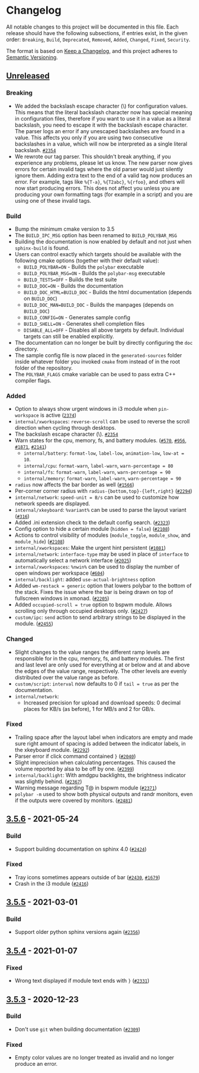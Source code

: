 # Changelog

All notable changes to this project will be documented in this file.
Each release should have the following subsections, if entries exist, in the
given order: `Breaking`, `Build`, `Deprecated`, `Removed`, `Added`, `Changed`,
`Fixed`, `Security`.

The format is based on [Keep a Changelog](https://keepachangelog.com/en/1.0.0/),
and this project adheres to [Semantic Versioning](https://semver.org/spec/v2.0.0.html).

## [Unreleased]
### Breaking
- We added the backslash escape character (\\) for configuration values. This
  means that the literal backslash character now has special meaning in
  configuration files, therefore if you want to use it in a value as a literal
  backslash, you need to escape it with the backslash escape character. The
  parser logs an error if any unescaped backslashes are found in a value. This
  affects you only if you are using two consecutive backslashes in a value,
  which will now be interpreted as a single literal backslash.
  [`#2354`](https://github.com/polybar/polybar/issues/2354)
- We rewrote our tag parser. This shouldn't break anything, if you experience
  any problems, please let us know.
  The new parser now gives errors for certain invalid tags where the old parser
  would just silently ignore them. Adding extra text to the end of a valid tag
  now produces an error. For example, tags like `%{T-a}`, `%{T2abc}`, `%{rfoo}`,
  and others will now start producing errors.
  This does not affect you unless you are producing your own formatting tags
  (for example in a script) and you are using one of these invalid tags.

### Build
- Bump the minimum cmake version to 3.5
- The `BUILD_IPC_MSG` option has been renamed to `BUILD_POLYBAR_MSG`
- Building the documentation is now enabled by default and not just when
  `sphinx-build` is found.
- Users can control exactly which targets should be available with the following
  cmake options (together with their default value):
  - `BUILD_POLYBAR=ON` - Builds the `polybar` executable
  - `BUILD_POLYBAR_MSG=ON` - Builds the `polybar-msg` executable
  - `BUILD_TESTS=OFF` - Builds the test suite
  - `BUILD_DOC=ON` - Builds the documentation
  - `BUILD_DOC_HTML=BUILD_DOC` - Builds the html documentation (depends on `BUILD_DOC`)
  - `BUILD_DOC_MAN=BUILD_DOC` - Builds the manpages (depends on `BUILD_DOC`)
  - `BUILD_CONFIG=ON` - Generates sample config
  - `BUILD_SHELL=ON` - Generates shell completion files
  - `DISABLE_ALL=OFF` - Disables all above targets by default. Individual
    targets can still be enabled explicitly.
- The documentation can no longer be built by directly configuring the `doc`
  directory.
- The sample config file is now placed in the `generated-sources` folder inside
  whatever folder you invoked `cmake` from instead of in the root folder of the
  repository.
- The `POLYBAR_FLAGS` cmake variable can be used to pass extra C++ compiler flags.

### Added
- Option to always show urgent windows in i3 module when `pin-workspace` is active
  ([`2374`](https://github.com/polybar/polybar/issues/2374))
- `internal/xworkspaces`: `reverse-scroll` can be used to reverse the scroll
  direction when cycling through desktops.
- The backslash escape character (\\).
  [`#2354`](https://github.com/polybar/polybar/issues/2354)
- Warn states for the cpu, memory, fs, and battery modules.
  ([`#570`](https://github.com/polybar/polybar/issues/570),
  [`#956`](https://github.com/polybar/polybar/issues/956),
  [`#1871`](https://github.com/polybar/polybar/issues/1871),
  [`#2141`](https://github.com/polybar/polybar/issues/2141))
  - `internal/battery`: `format-low`, `label-low`, `animation-low`, `low-at = 10`.
  - `internal/cpu`: `format-warn`, `label-warn`, `warn-percentage = 80`
  - `internal/fs`: `format-warn`, `label-warn`, `warn-percentage = 90`
  - `internal/memory`: `format-warn`, `label-warn`, `warn-percentage = 90`
- `radius` now affects the bar border as well
  ([`#1566`](https://github.com/polybar/polybar/issues/1566))
- Per-corner corner radius with `radius-{bottom,top}-{left,right}`
  ([`#2294`](https://github.com/polybar/polybar/issues/2294))
- `internal/network`: `speed-unit = B/s` can be used to customize how network
  speeds are displayed.
- `internal/xkeyboard`: `%variant%` can be used to parse the layout variant
  ([`#316`](https://github.com/polybar/polybar/issues/316))
- Added .ini extension check to the default config search.
  ([`#2323`](https://github.com/polybar/polybar/issues/2323))
- Config option to hide a certain module
  (`hidden = false`)
  ([`#2108`](https://github.com/polybar/polybar/issues/2108))
- Actions to control visibility of modules
  (`module_toggle`, `module_show`, and `module_hide`)
  ([`#2108`](https://github.com/polybar/polybar/issues/2108))
- `internal/xworkspaces`: Make the urgent hint persistent
  ([`#1081`](https://github.com/polybar/polybar/issues/1081))
- `internal/network`: `interface-type` may be used in place of `interface` to
  automatically select a network interface
  ([`#2025`](https://github.com/polybar/polybar/pull/2025))
- `internal/xworkspaces`: `%nwin%` can be used to display the number of open
  windows per workspace
  ([`#604`](https://github.com/polybar/polybar/issues/604))
- `internal/backlight`: added `use-actual-brightness` option
- Added `wm-restack = generic` option that lowers polybar to the bottom of the stack.
  Fixes the issue where the bar is being drawn on top of fullscreen windows in xmonad.
  ([`#2205`](https://github.com/polybar/polybar/issues/2205))
- Added `occupied-scroll = true` option to bspwm module.
  Allows scrolling only through occupied desktops only.
  ([`#2427`](https://github.com/polybar/polybar/issues/2427))
- `custom/ipc`: `send` action to send arbitrary strings to be displayed in the module.
  ([`#2455`](https://github.com/polybar/polybar/issues/2455))

### Changed
- Slight changes to the value ranges the different ramp levels are responsible
  for in the cpu, memory, fs, and battery modules. The first and last level are
  only used for everything at or below and at and above the edges of the value
  range, respectively. The other levels are evenly distributed over the value
  range as before.
- `custom/script`: `interval` now defaults to 0 if `tail = true` as per the
  documentation.
- `internal/network`:
  - Increased precision for upload and download speeds: 0 decimal places for
    KB/s (as before), 1 for MB/s and 2 for GB/s.

### Fixed
- Trailing space after the layout label when indicators are empty and made sure right amount
  of spacing is added between the indicator labels, in the xkeyboard module.
  ([`#2292`](https://github.com/polybar/polybar/issues/2292))
- Parser error if click command contained `}`
  ([`#2040`](https://github.com/polybar/polybar/issues/2040))
- Slight imprecision when calculating percentages. This caused the volume
  reported by alsa to be off by one.
  ([`#2399`](https://github.com/polybar/polybar/issues/2399))
- `internal/backlight`: With amdgpu backlights, the brightness indicator was slightly behind.
  ([`#2367`](https://github.com/polybar/polybar/issues/2367))
- Warning message regarding T@ in bspwm module
  ([`#2371`](https://github.com/polybar/polybar/issues/2371))
- `polybar -m` used to show both physical outputs and randr monitors, even if the outputs were covered by monitors.
  ([`#2481`](https://github.com/polybar/polybar/issues/2481))

## [3.5.6] - 2021-05-24
### Build
- Support building documentation on sphinx 4.0 ([`#2424`](https://github.com/polybar/polybar/issues/2424))
### Fixed
- Tray icons sometimes appears outside of bar ([`#2430`](https://github.com/polybar/polybar/issues/2430), [`#1679`](https://github.com/polybar/polybar/issues/1679))
- Crash in the i3 module ([`#2416`](https://github.com/polybar/polybar/issues/2416))

## [3.5.5] - 2021-03-01
### Build
- Support older python sphinx versions again ([`#2356`](https://github.com/polybar/polybar/issues/2356))

## [3.5.4] - 2021-01-07
### Fixed
- Wrong text displayed if module text ends with `}` ([`#2331`](https://github.com/polybar/polybar/issues/2331))

## [3.5.3] - 2020-12-23
### Build
- Don't use `git` when building documentation ([`#2309`](https://github.com/polybar/polybar/issues/2309))
### Fixed
- Empty color values are no longer treated as invalid and no longer produce an error.

[Unreleased]: https://github.com/polybar/polybar/compare/3.5.6...HEAD
[3.5.6]: https://github.com/polybar/polybar/releases/tag/3.5.6
[3.5.5]: https://github.com/polybar/polybar/releases/tag/3.5.5
[3.5.4]: https://github.com/polybar/polybar/releases/tag/3.5.4
[3.5.3]: https://github.com/polybar/polybar/releases/tag/3.5.3
